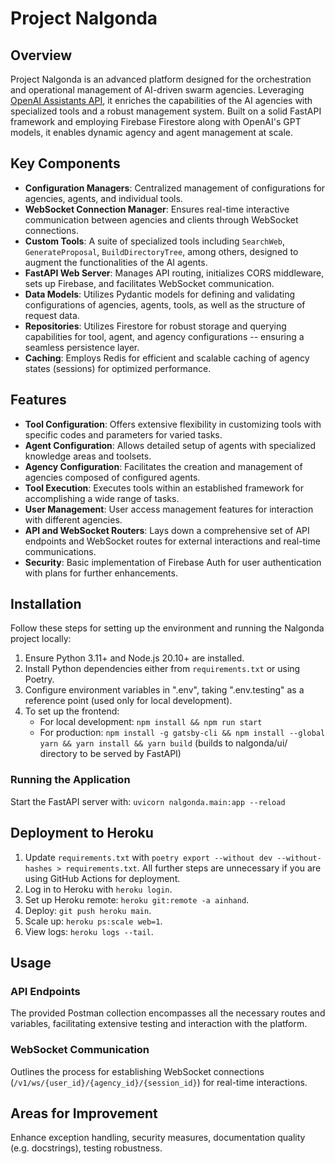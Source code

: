 # Project Nalgonda

## Overview

Project Nalgonda is an advanced platform designed for the orchestration and operational management of AI-driven swarm agencies. Leveraging [OpenAI Assistants API](https://platform.openai.com/docs/assistants/overview), it enriches the capabilities of the AI agencies with specialized tools and a robust management system. Built on a solid FastAPI framework and employing Firebase Firestore along with OpenAI's GPT models, it enables dynamic agency and agent management at scale.

## Key Components

- **Configuration Managers**: Centralized management of configurations for agencies, agents, and individual tools.
- **WebSocket Connection Manager**: Ensures real-time interactive communication between agencies and clients through WebSocket connections.
- **Custom Tools**: A suite of specialized tools including `SearchWeb`, `GenerateProposal`, `BuildDirectoryTree`, among others, designed to augment the functionalities of the AI agents.
- **FastAPI Web Server**: Manages API routing, initializes CORS middleware, sets up Firebase, and facilitates WebSocket communication.
- **Data Models**: Utilizes Pydantic models for defining and validating configurations of agencies, agents, tools, as well as the structure of request data.
- **Repositories**: Utilizes Firestore for robust storage and querying capabilities for tool, agent, and agency configurations -- ensuring a seamless persistence layer.
- **Caching**: Employs Redis for efficient and scalable caching of agency states (sessions) for optimized performance.

## Features

- **Tool Configuration**: Offers extensive flexibility in customizing tools with specific codes and parameters for varied tasks.
- **Agent Configuration**: Allows detailed setup of agents with specialized knowledge areas and toolsets.
- **Agency Configuration**: Facilitates the creation and management of agencies composed of configured agents.
- **Tool Execution**: Executes tools within an established framework for accomplishing a wide range of tasks.
- **User Management**: User access management features for interaction with different agencies.
- **API and WebSocket Routers**: Lays down a comprehensive set of API endpoints and WebSocket routes for external interactions and real-time communications.
- **Security**: Basic implementation of Firebase Auth for user authentication with plans for further enhancements.

## Installation

Follow these steps for setting up the environment and running the Nalgonda project locally:

1. Ensure Python 3.11+ and Node.js 20.10+ are installed.
2. Install Python dependencies either from `requirements.txt` or using Poetry.
3. Configure environment variables in ".env", taking ".env.testing" as a reference point (used only for local development).
4. To set up the frontend:
   - For local development: `npm install && npm run start`
   - For production: `npm install -g gatsby-cli && npm install --global yarn && yarn install && yarn build` (builds to nalgonda/ui/ directory to be served by FastAPI)

### Running the Application
Start the FastAPI server with: `uvicorn nalgonda.main:app --reload`

## Deployment to Heroku

1. Update `requirements.txt` with `poetry export --without dev --without-hashes > requirements.txt`.
All further steps are unnecessary if you are using GitHub Actions for deployment.
2. Log in to Heroku with `heroku login`.
3. Set up Heroku remote: `heroku git:remote -a ainhand`.
4. Deploy: `git push heroku main`.
5. Scale up: `heroku ps:scale web=1`.
6. View logs: `heroku logs --tail`.

## Usage

### API Endpoints
The provided Postman collection encompasses all the necessary routes and variables, facilitating extensive testing and interaction with the platform.

### WebSocket Communication
Outlines the process for establishing WebSocket connections (`/v1/ws/{user_id}/{agency_id}/{session_id}`) for real-time interactions.

## Areas for Improvement
Enhance exception handling, security measures, documentation quality (e.g. docstrings), testing robustness.
